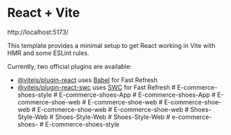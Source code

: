 # React + Vite
http://localhost:5173/

This template provides a minimal setup to get React working in Vite with HMR and some ESLint rules.

Currently, two official plugins are available:

- [@vitejs/plugin-react](https://github.com/vitejs/vite-plugin-react/blob/main/packages/plugin-react/README.md) uses [Babel](https://babeljs.io/) for Fast Refresh
- [@vitejs/plugin-react-swc](https://github.com/vitejs/vite-plugin-react-swc) uses [SWC](https://swc.rs/) for Fast Refresh
#   E - c o m m e r c e - s h o e s - s t y l e 
 
 #   E - c o m m e r c e - s h o e s - A p p 
 
 #   E - c o m m e r c e - s h o e s - A p p 
 
 #   E - c o m m e r c e - s h o e - w e b 
 
 #   E - c o m m e r c e - s h o e - w e b 
 
 #   E - c o m m e r c e - s h o e - w e b 
 
 #   E - c o m m e r c e - s h o e - w e b 
 
 #   E - c o m m e r c e - s h o e - w e b 
 
 #   S h o e s - S t y l e - W e b 
 
 #   S h o e s - S t y l e - W e b 
 
 #   S h o e s - S t y l e - W e b 
 
 #   e - c o m m e r c e - s h o e s - 
 
 #   E - c o m m e r c e - s h o e s - s t y l e 
 
 
